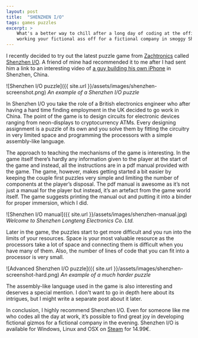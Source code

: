 ```yaml
---
layout: post
title:  "SHENZHEN I/O"
tags: games puzzles
excerpt: >
    What's a better way to chill after a long day of coding at the office? Of course
    working your fictional ass off for a fictional company in smoggy Shenzhen.
---
```


I recently decided to try out the latest puzzle game from [Zachtronics][zachtronics] called [Shenzhen I/O][shenzhenio].
A friend of mine had recommended it to me after I had sent him a link to an interesting video of
[a guy building his own iPhone][iphoneguy] in Shenzhen, China.

![Shenzhen I/O puzzle]({{ site.url }}/assets/images/shenzhen-screenshot.png)
*An example of a Shenzhen I/O puzzle*

In Shenzhen I/O you take the role of a British electronics engineer who after having a hard time finding employment in the UK
decided to go work in China. The point of the game is to design circuits for electronic devices ranging from
neon-displays to cryptocurrency ATMs. Every designing assignment is a puzzle of its own and you solve them by fitting
the circuitry in very limited space and programming the processors with a simple assembly-like language.

The approach to teaching the mechanisms of the game is interesting. In the game itself there’s hardly any information
given to the player at the start of the game and instead, all the instructions are in a pdf manual provided with the
game. The game, however, makes getting started a bit easier by keeping the couple first puzzles very simple and limiting
the number of components at the player’s disposal. The pdf manual is awesome as it’s not just a manual for the player
but instead, it’s an artefact from the game world itself. The game suggests printing the manual out and putting it into
a binder for proper immersion, which I did.

![Shenzhen I/O manual]({{ site.url }}/assets/images/shenzhen-manual.jpg)
*Welcome to Shenzhen Longteng Electronics Co. Ltd.*

Later in the game, the puzzles start to get more difficult and you run into the limits of your resources. Space is your
most valuable resource as the processors take a lot of space and connecting them is difficult when you have many of
them. Also, the number of lines of code that you can fit into a processor is very small.

![Advanced Shenzhen I/O puzzle]({{ site.url }}/assets/images/shenzhen-screenshot-hard.png)
*An example of a much harder puzzle*

The assembly-like language used in the game is also interesting and deserves a special mention. I don't want to go in depth
here about its intrigues, but I might write a separate post about it later.

In conclusion, I highly recommend Shenzhen I/O. Even for someone like me who codes all the day at work, it’s possible to
find great joy in developing fictional gizmos for a fictional company in the evening. Shenzhen I/O is available for
Windows, Linux and OSX on [Steam][steam] for 14.99€.


[zachtronics]: http://www.zachtronics.com/
[shenzhenio]: http://www.zachtronics.com/shenzhen-io/
[iphoneguy]: https://www.youtube.com/watch?v=leFuF-zoVzA
[steam]: http://store.steampowered.com/app/504210

